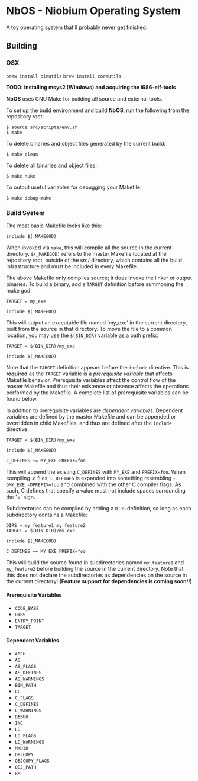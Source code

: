 # NbOS - Niobium Operating System
A toy operating system that'll probably never get finished.

## Building
### OSX
`brew install binutils`
`brew install coreutils`


**TODO: installing msys2 (Windows) and acquiring the i686-elf-tools**

**NbOS** uses GNU Make for building all source and external tools.

To set up the build environment and build **NbOS**, run the following from the
repository root:
```
$ source src/scripts/env.sh
$ make
```

To delete binaries and object files generated by the current build:
```
$ make clean
```

To delete all binaries and object files:
```
$ make nuke
```

To output useful variables for debugging your Makefile:
```
$ make debug-make
```

### Build System
The most basic Makefile looks like this:
```make
include $(_MAKEGOD)
```
When invoked via `make`, this will compile all the source in the current
directory. `$(_MAKEGOD)` refers to the master Makefile located at the repository
root, outside of the src/ directory, which contains all the build infrastructure
and must be included in every Makefile.

The above Makefile only compiles source; it does invoke the linker or output
binaries. To build a binary, add a `TARGET` definition before summoning the
make god:
```make
TARGET = my_exe

include $(_MAKEGOD)
```
This will output an executable file named 'my_exe' in the current directory,
built from the source in that directory. To move the file to a common location,
you may use the `$(BIN_DIR)` variable as a path prefix:
```make
TARGET = $(BIN_DIR)/my_exe

include $(_MAKEGOD)
```

Note that the `TARGET` definition appears before the `include` directive. This
is **required** as the `TARGET` variable is a *prerequisite variable* that
affects Makefile behavior. Prerequisite variables affect the control flow of the
master Makefile and thus their existence or absence affects the operations
performed by the Makefile. A complete list of prerequisite variables can be
found below.

In addition to prerequisite variables are *dependent variables*. Dependent
variables are defined by the master Makefile and can be appended or overridden
in child Makefiles, and thus are defined after the `include` directive:
```make
TARGET = $(BIN_DIR)/my_exe

include $(_MAKEGOD)

C_DEFINES += MY_EXE PREFIX=foo
```
This will append the existing `C_DEFINES` with `MY_EXE` and `PREFIX=foo`.
When compiling .c files, `C_DEFINES` is expanded into something resembling
`-DMY_EXE -DPREFIX=foo` and combined with the other C compiler flags. As such,
C defines that specify a value must not include spaces surrounding the '=' sign.

Subdirectories can be compiled by adding a `DIRS` definition, so long as each
subdirectory contains a Makefile:
```make
DIRS = my_feature1 my_feature2
TARGET = $(BIN_DIR)/my_exe

include $(_MAKEGOD)

C_DEFINES += MY_EXE PREFIX=foo
```
This will build the source found in subdirectories named `my_feature1` and
`my_feature2` before building the source in the current directory. Note that
this does not declare the subdirectories as dependencies on the source in
the current directory! **(Feature support for dependencies is coming soon!!)**

#### Prerequisite Variables
* `CODE_BASE`
* `DIRS`
* `ENTRY_POINT`
* `TARGET`

#### Dependent Variables
* `ARCH`
* `AS`
* `AS_FLAGS`
* `AS_DEFINES`
* `AS_WARNINGS`
* `BIN_PATH`
* `CC`
* `C_FLAGS`
* `C_DEFINES`
* `C_WARNINGS`
* `DEBUG`
* `INC`
* `LD`
* `LD_FLAGS`
* `LD_WARNINGS`
* `MKDIR`
* `OBJCOPY`
* `OBJCOPY_FLAGS`
* `OBJ_PATH`
* `RM`
